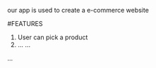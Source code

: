 our app is used to create a e-commerce website 
 

 #FEATURES

 1. User can pick a product 
 2. ...
 ...

 ...
 
